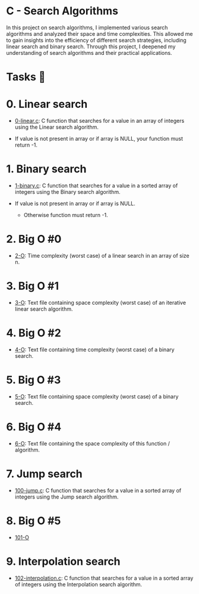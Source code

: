 # C - Search Algorithms

In this project on search algorithms, I implemented various search algorithms and analyzed their space and time complexities. This allowed me to gain insights into the efficiency of different search strategies, including linear search and binary search. Through this project, I deepened my understanding of search algorithms and their practical applications.

# Tasks 📃

# 0. Linear search

  + <u>[0-linear.c](https://github.com/Heshbon/alx-low_level_programming/blob/master/0x1E-search_algorithms/0-linear.c)</u>: C function that searches for a value in an array of integers using the Linear search algorithm.

  + If value is not present in array or if array is NULL, your function must return -1.

# 1. Binary search
 
  + <u>[1-binary.c](https://github.com/Heshbon/alx-low_level_programming/blob/master/0x1E-search_algorithms/1-binary.c)</u>: C function that searches for a value in a sorted array of integers using the Binary search algorithm.

  + If value is not present in array or if array is NULL.

	+ Otherwise function must return -1.

# 2. Big O #0

  + <u>[2-O](https://github.com/Heshbon/alx-low_level_programming/blob/master/0x1E-search_algorithms/2-O)</u>: Time complexity (worst case) of a linear search in an array of size n.

# 3. Big O #1

  + <u>[3-O](https://github.com/Heshbon/alx-low_level_programming/blob/master/0x1E-search_algorithms/3-O)</u>: Text file containing space complexity (worst case) of an iterative linear search algorithm.

# 4. Big O #2

  + <u>[4-O](https://github.com/Heshbon/alx-low_level_programming/blob/master/0x1E-search_algorithms/4-O)</u>: Text file containing time complexity (worst case) of a binary search.

# 5. Big O #3

  + <u>[5-O](https://github.com/Heshbon/alx-low_level_programming/blob/master/0x1E-search_algorithms/5-O)</u>: Text file containing space complexity (worst case) of a binary search.

# 6. Big O #4

  + <u>[6-O](https://github.com/Heshbon/alx-low_level_programming/blob/master/0x1E-search_algorithms/6-O)</u>: Text file containing the space complexity of this function / algorithm.

# 7. Jump search

  + <u>[100-jump.c](https://github.com/Heshbon/alx-low_level_programming/blob/master/0x1E-search_algorithms/100-jump.c)</u>: C function that searches for a value in a sorted array of integers using the Jump search algorithm.

# 8. Big O #5

  + <u>[101-O](https://github.com/Heshbon/alx-low_level_programming/blob/master/0x1E-search_algorithms/101-O)</u>

# 9. Interpolation search

  + <u>[102-interpolation.c](https://github.com/Heshbon/alx-low_level_programming/blob/master/0x1E-search_algorithms/102-interpolation.c)</u>: C function that searches for a value in a sorted array of integers using the Interpolation search algorithm.
